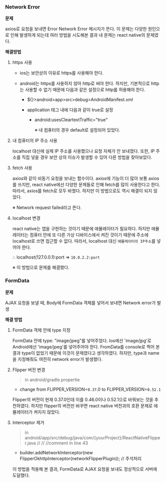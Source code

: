 ### Network Error

**문제**

axios로 요청을 보내면 Error Network Error 메시지가 뜬다. 이 문제는 다양한 원인으로 인해 발생하게 되는데 여러 방법을 시도해본 결과 내 문제는 react native의 문제였다.

**해결방법**

1. https 사용

   - ios는 보안상의 이유로 https를 사용해야 한다.

   - android는 https를 사용하지 않아 http로 써야 한다. 하지만, 기본적으로 http는 사용할 수 없기 때문에 다음과 같은 설정으로 http를 허용해야 한다.

     - ${}>android>app>src>debug>AndroidManifest.xml

     - application 태그 내에 다음과 같이 true로 설정

       - android:usesCleartextTraffic="true"

         ※ 내 컴퓨터의 경우 default로 설정되어 있었다.

 2. 내 컴퓨터의 IP 주소 사용

    localhost 대신에 실제 IP 주소를 사용했으나 요청 자체가 안 보내졌다. 또한, IP 주소를 직접 넣을 경우 보안 상의 이슈가 발생할 수 있어 다른 방법을 찾아보았다.

3. fetch 사용

   axios와 같이 비동기 요청을 보내는 함수이다. axios에 기능이 더 많아 보통 axios를 쓰지만, react native에선 다양한 문제들로 인해 fetch를 많이 사용한다고 한다. 따라서, axios를 fetch로 모두 바꿨다. 하지만 이 방법으로도 역시 해결이 되지 않았다.

   ※ Network request failed라고 뜬다.

4. localhost 변경

   react native는 앱을 구현하는 것이기 때문에 애뮬레이터가 필요하다. 하지만 애뮬레이터는 컴퓨터 안에 또 다른 가상 디바이스에서 켜진 것이기 때문에 주소에 localhost로 쓰면 접근할 수 없다. 따라서, localhost 대신 `애뮬레이터의 IP주소`를 넣어야 한다.

   ∴ localhost(127.0.0.1):port => `10.0.2.2:port`

   ※ 이 방법으로 문제를 해결했다.





### FormData

**문제**

AJAX 요청을 보낼 때, Body에 FormData 객체를 넣어서 보내면 Network error가 발생

**해결 방법**

1. FormData 객체 안에 type 지정

   FormData 안에 type: "image/jpeg"를 넣어주었다. Ios에선 'image/jpg'로 Android에선 'image/jpeg'를 넣어주어야 한다. FromData를 console로 찍어 본 결과 type이 없었기 때문에 이것이 문제였다고 생각하였다. 하지만, type과 name을 지정해줘도 여전히 network error가 발생했다.

2. Flipper 버전 변경

   > in android/gradle.propertie

   - change from FLIPPER_VERSION=`0.37`.0 to FLIPPER_VERSION=`0.52.1`

   Flipper의 버전이 현재 0.37.0인데 이를 0.46.0이나 0.52.1으로 바꿔보는 것을 추천하였다. 하지만 flipper의 버전만 바꾸면 react native 버전과의 호환 문제로 애뮬레이터가 켜지지 않았다.

3. Interceptor 제거

   >  in android/app/src/debug/java/com/{yourProject}/ReactNativeFlipper.java // // //comment in line 43 

   - builder.addNetworkInterceptor(new FlipperOkhttpInterceptor(networkFlipperPlugin)); // 주석처리

   이 방법을 적용해 본 결과, FormData로 AJAX 요청을 보내도 정상적으로 서버에 도달했다.

